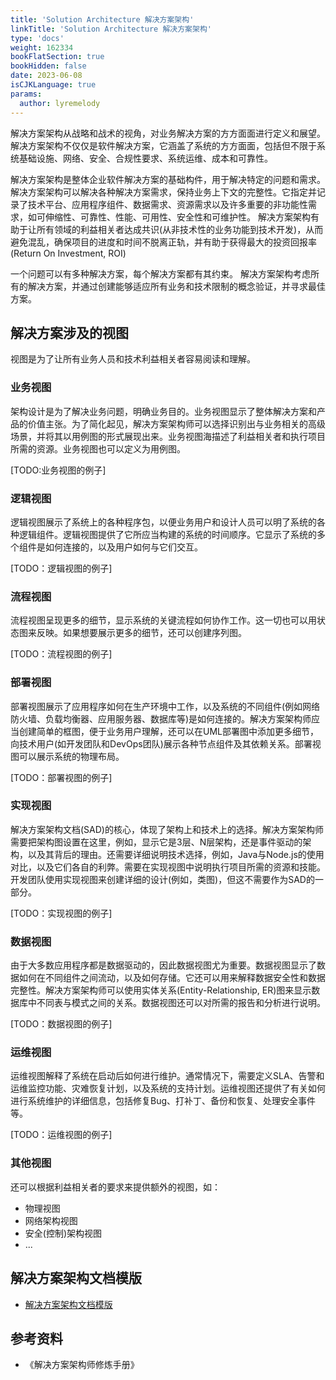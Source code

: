 ```yaml
---
title: 'Solution Architecture 解决方案架构'
linkTitle: 'Solution Architecture 解决方案架构'
type: 'docs'
weight: 162334
bookFlatSection: true
bookHidden: false
date: 2023-06-08
isCJKLanguage: true
params:
  author: lyremelody
---
```


解决方案架构从战略和战术的视角，对业务解决方案的方方面面进行定义和展望。
解决方案架构不仅仅是软件解决方案，它涵盖了系统的方方面面，包括但不限于系统基础设施、网络、安全、合规性要求、系统运维、成本和可靠性。

解决方案架构是整体企业软件解决方案的基础构件，用于解决特定的问题和需求。
解决方案架构可以解决各种解决方案需求，保持业务上下文的完整性。它指定并记录了技术平台、应用程序组件、数据需求、资源需求以及许多重要的非功能性需求，如可伸缩性、可靠性、性能、可用性、安全性和可维护性。
解决方案架构有助于让所有领域的利益相关者达成共识(从非技术性的业务功能到技术开发)，从而避免混乱，确保项目的进度和时间不脱离正轨，并有助于获得最大的投资回报率(Return On Investment, ROI)

一个问题可以有多种解决方案，每个解决方案都有其约束。
解决方案架构考虑所有的解决方案，并通过创建能够适应所有业务和技术限制的概念验证，并寻求最佳方案。

## 解决方案涉及的视图
视图是为了让所有业务人员和技术利益相关者容易阅读和理解。

### 业务视图
架构设计是为了解决业务问题，明确业务目的。业务视图显示了整体解决方案和产品的价值主张。为了简化起见，解决方案架构师可以选择识别出与业务相关的高级场景，并将其以用例图的形式展现出来。业务视图海描述了利益相关者和执行项目所需的资源。业务视图也可以定义为用例图。

[TODO:业务视图的例子]

### 逻辑视图
逻辑视图展示了系统上的各种程序包，以便业务用户和设计人员可以明了系统的各种逻辑组件。逻辑视图提供了它所应当构建的系统的时间顺序。它显示了系统的多个组件是如何连接的，以及用户如何与它们交互。

[TODO：逻辑视图的例子]

### 流程视图
流程视图呈现更多的细节，显示系统的关键流程如何协作工作。这一切也可以用状态图来反映。如果想要展示更多的细节，还可以创建序列图。

[TODO：流程视图的例子]

### 部署视图
部署视图展示了应用程序如何在生产环境中工作，以及系统的不同组件(例如网络防火墙、负载均衡器、应用服务器、数据库等)是如何连接的。解决方案架构师应当创建简单的框图，便于业务用户理解，还可以在UML部署图中添加更多细节，向技术用户(如开发团队和DevOps团队)展示各种节点组件及其依赖关系。部署视图可以展示系统的物理布局。

[TODO：部署视图的例子]

### 实现视图
解决方案架构文档(SAD)的核心，体现了架构上和技术上的选择。解决方案架构师需要把架构图设置在这里，例如，显示它是3层、N层架构，还是事件驱动的架构，以及其背后的理由。还需要详细说明技术选择，例如，Java与Node.js的使用对比，以及它们各自的利弊。需要在实现视图中说明执行项目所需的资源和技能。开发团队使用实现视图来创建详细的设计(例如，类图)，但这不需要作为SAD的一部分。

[TODO：实现视图的例子]

### 数据视图
由于大多数应用程序都是数据驱动的，因此数据视图尤为重要。数据视图显示了数据如何在不同组件之间流动，以及如何存储。它还可以用来解释数据安全性和数据完整性。解决方案架构师可以使用实体关系(Entity-Relationship, ER)图来显示数据库中不同表与模式之间的关系。数据视图还可以对所需的报告和分析进行说明。

[TODO：数据视图的例子]

### 运维视图
运维视图解释了系统在启动后如何进行维护。通常情况下，需要定义SLA、告警和运维监控功能、灾难恢复计划，以及系统的支持计划。运维视图还提供了有关如何进行系统维护的详细信息，包括修复Bug、打补丁、备份和恢复、处理安全事件等。

[TODO：运维视图的例子]

### 其他视图
还可以根据利益相关者的要求来提供额外的视图，如：
* 物理视图
* 网络架构视图
* 安全(控制)架构视图
* ...

## 解决方案架构文档模版
* [解决方案架构文档模版](./solution-architecture-document.md)

## 参考资料
* 《解决方案架构师修炼手册》